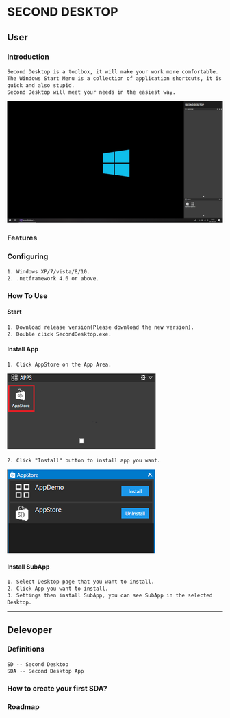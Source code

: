 # SECOND DESKTOP

## User
### Introduction
    Second Desktop is a toolbox, it will make your work more comfortable.  
    The Windows Start Menu is a collection of application shortcuts, it is quick and also stupid.  
    Second Desktop will meet your needs in the easiest way.  
![SecondDesktop](https://raw.githubusercontent.com/Mingxuel/SecondDesktop/master/BlogResource/SecondDesktop.png)
### Features
  
  
### Configuring
    1. Windows XP/7/vista/8/10.  
    2. .netframework 4.6 or above.  
### How To Use
#### Start
    1. Download release version(Please download the new version).  
    2. Double click SecondDesktop.exe.  
#### Install App
    1. Click AppStore on the App Area.  
![SecondDesktop](https://raw.githubusercontent.com/Mingxuel/SecondDesktop/master/BlogResource/AppStore.png)
    
    2. Click "Install" button to install app you want.  
![SecondDesktop](https://raw.githubusercontent.com/Mingxuel/SecondDesktop/master/BlogResource/AppStoreMainWindow.png)  
#### Install SubApp
    1. Select Desktop page that you want to install.
    2. Click App you want to install.  
    3. Settings then install SubApp, you can see SubApp in the selected Desktop.
----
## Delevoper
### Definitions
    SD -- Second Desktop  
    SDA -- Second Desktop App  

### How to create your first SDA?

### Roadmap

